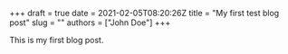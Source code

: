 +++ 
draft = true
date = 2021-02-05T08:20:26Z
title = "My first test blog post"
slug = ""
authors = ["John Doe"] 
+++

This is my first blog post.
